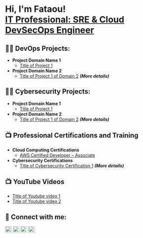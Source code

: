 <h1>Hi, I'm Fataou! <br/><a href="https://www.linkedin.com/in/fataou-maxwell-o/">IT Professional: SRE & Cloud DevSecOps Engineer</a>

<h2>👨‍💻 DevOps Projects:</h2>

- <b>Project Domain Name 1</b>
  - [Title of Project 1](https://github.com/fataou1maxwell/aws-eks-kubernetes-masterclass)
- <b>Project Domain Name 2</b>
  - [Title of Project 1 of Domain 2](https://github.com/fataou1maxwell/aws-eks-kubernetes-masterclass) <b><i>(More details)</b></i>

<h2>👨‍💻 Cybersecurity Projects:</h2>

- <b>Project Domain Name 1</b>
  - [Title of Project 1](https://github.com/fataou1maxwell/aws-eks-kubernetes-masterclass)
- <b>Project Domain Name 2</b>
  - [Title of Project 1 of Domain 2](https://github.com/fataou1maxwell/aws-eks-kubernetes-masterclass) <b><i>(More details)</b></i>

<h2>📺 Professional Certifications and Training</h2>

- <b>Cloud Computing Certifications</b>
  - [AWS Certified Developer – Associate](https://www.credly.com/badges/3080adfc-b399-448b-b1bd-858ad79607a1/public_url)
- <b>Cybersecurity Certifications</b>
  - [Title of Cybersecurity Certification 1](https://www.credly.com/badges/3080adfc-b399-448b-b1bd-858ad79607a1/public_url) <b><i>(More details)</b></i>


<h2>📺 YouTube Videos</h2>

- [Title of Youtube video 1](https://www.youtube.com/shorts/ptT6NXftEP0?si=ZRUuxNwenN8eBKiE)
- [Title of Youtube video 2](https://www.youtube.com/shorts/ptT6NXftEP0?si=ZRUuxNwenN8eBKiE)


<h2> 🤳 Connect with me:</h2>

[<img align="left" alt="Fataou Maxwell O. | YouTube" width="22px" src="https:www.youtube.com/BestOpportunitiesToRise" />][youtube]
[<img align="left" alt="Fataou Maxwell O. | Twitter" width="22px" src="https://www.linkedin.com/in/fataou-maxwell-o/" />][twitter]
[<img align="left" alt="Fataou Maxwell O. | LinkedIn" width="22px" src="https://www.linkedin.com/in/fataou-maxwell-o/" />][linkedin]
[<img align="left" alt="Fataou Maxwell O. | Instagram" width="22px" src="https://www.linkedin.com/in/fataou-maxwell-o/" />][instagram]

[twitter]: https://www.linkedin.com/in/fataou-maxwell-o/
[youtube]: https://www.youtube.com/@bestopportunitiestorise/
[instagram]: https://www.linkedin.com/in/fataou-maxwell-o/
[linkedin]: https://www.linkedin.com/in/fataou-maxwell-o/

<!--
**joshmadakor1/joshmadakor1** is a ✨ _special_ ✨ repository because its `README.md` (this file) appears on your GitHub profile.

Here are some ideas to get you started:

- 🔭 I’m currently working on ...
- 🌱 I’m currently learning ...
- 👯 I’m looking to collaborate on ...
- 🤔 I’m looking for help with ...
- 💬 Ask me about ...
- 📫 How to reach me: ...
- 😄 Pronouns: ...
- ⚡ Fun fact: ...
-->
